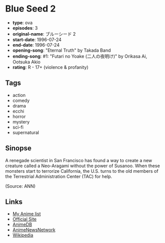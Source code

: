 # Blue Seed 2

-   **type**: ova
-   **episodes**: 3
-   **original-name**: ブルーシード 2
-   **start-date**: 1996-07-24
-   **end-date**: 1996-07-24
-   **opening-song**: "Eternal Truth" by Takada Band
-   **ending-song**: #1: "Futari no Yoake (二人の夜明け)" by Orikasa Ai, Ootsuka Akio
-   **rating**: R - 17+ (violence & profanity)

## Tags

-   action
-   comedy
-   drama
-   ecchi
-   horror
-   mystery
-   sci-fi
-   supernatural

## Sinopse

A renegade scientist in San Francisco has found a way to create a new creature called a Neo-Aragami without the power of Susanoo. When these monsters start to terrorize California, the U.S. turns to the old members of the Terrestrial Administration Center (TAC) for help. 

(Source: ANN)


## Links

-   [My Anime list](https://myanimelist.net/anime/999/Blue_Seed_2)
-   [Official Site](http://www.production-ig.co.jp/contents/works_sp/0320_/index.html)
-   [AnimeDB](http://anidb.info/perl-bin/animedb.pl?show=anime&aid=385)
-   [AnimeNewsNetwork](http://www.animenewsnetwork.com/encyclopedia/anime.php?id=1815)
-   [Wikipedia](http://en.wikipedia.org/wiki/Blue_Seed)
